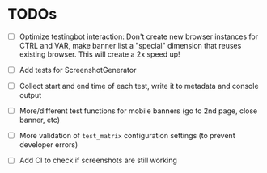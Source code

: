 # TODOs
- [ ] Optimize testingbot interaction: Don't create new browser instances
	for CTRL and VAR, make banner list a "special" dimension that reuses
	existing browser. This will create a 2x speed up!
- [ ] Add tests for ScreenshotGenerator
- [ ] Collect start and end time of each test, write it to metadata and console output
- [ ] More/different test functions for mobile banners (go to 2nd page, close banner, etc)
- [ ] More validation of `test_matrix` configuration settings (to prevent
	  developer errors)
- [ ] Add CI to check if screenshots are still working

